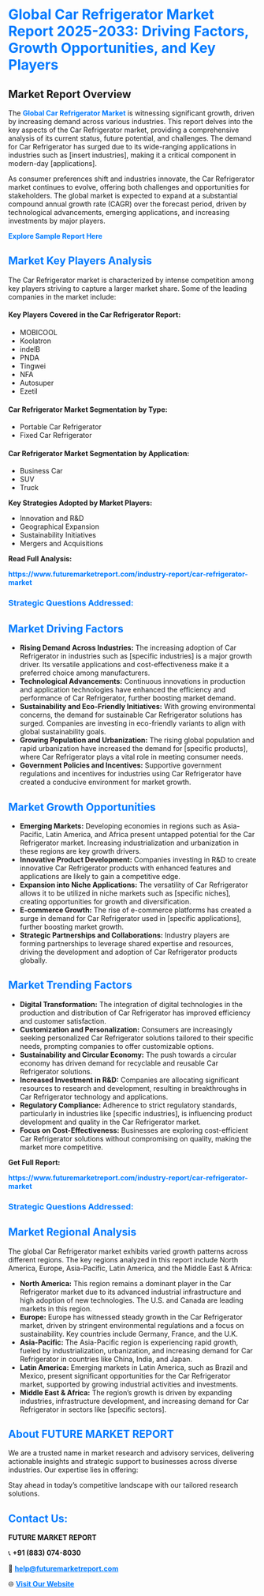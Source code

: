 <h1 style="color: #007BFF;">Global Car Refrigerator Market Report 2025-2033: Driving Factors, Growth Opportunities, and Key Players</h1>

<section id="overview">
<h2>Market Report Overview</h2>
<p>The <a href="https://www.futuremarketreport.com/industry-report/car-refrigerator-market" style="color: #007BFF; text-decoration: none;"><strong>Global Car Refrigerator Market</strong></a> is witnessing significant growth, driven by increasing demand across various industries. This report delves into the key aspects of the Car Refrigerator market, providing a comprehensive analysis of its current status, future potential, and challenges. The demand for Car Refrigerator has surged due to its wide-ranging applications in industries such as [insert industries], making it a critical component in modern-day [applications].</p>
<p>As consumer preferences shift and industries innovate, the Car Refrigerator market continues to evolve, offering both challenges and opportunities for stakeholders. The global market is expected to expand at a substantial compound annual growth rate (CAGR) over the forecast period, driven by technological advancements, emerging applications, and increasing investments by major players.</p>
</section>

<section id="overview">
<p><a href="https://www.futuremarketreport.com/request-sample/reportId=56336" style="color: #007BFF; text-decoration: none;"><strong>Explore Sample Report Here</strong></a></p>
</section>

<section id="key-players">
<h2 style="color: #007BFF;">Market Key Players Analysis</h2>
<p>The Car Refrigerator market is characterized by intense competition among key players striving to capture a larger market share. Some of the leading companies in the market include:</p>
<h4>Key Players Covered in the Car Refrigerator Report:</h4>
<ul><li>MOBICOOL</li><li>Koolatron</li><li>indelB</li><li>PNDA</li><li>Tingwei</li><li>NFA</li><li>Autosuper</li><li>Ezetil</li></ul>
<h4>Car Refrigerator Market Segmentation by Type:</h4>
<ul><li>Portable Car Refrigerator</li><li>Fixed Car Refrigerator</li></ul>

<h4>Car Refrigerator Market Segmentation by Application:</h4>
<ul><li>Business Car</li><li>SUV</li><li>Truck</li></ul>
<p><strong>Key Strategies Adopted by Market Players:</strong></p>
<ul>
<li>Innovation and R&D</li>
<li>Geographical Expansion</li>
<li>Sustainability Initiatives</li>
<li>Mergers and Acquisitions</li>
</ul>
</section>

<section>
<p><strong>Read Full Analysis: </strong></p><a href="https://www.futuremarketreport.com/industry-report/car-refrigerator-market" style="color: #007BFF; text-decoration: none;"><strong>https://www.futuremarketreport.com/industry-report/car-refrigerator-market</strong></a>
<h3 style="color: #007BFF;">Strategic Questions Addressed:</h3>
</section>

<section id="driving-factors">
<h2 style="color: #007BFF;">Market Driving Factors</h2>
<ul>
<li><strong>Rising Demand Across Industries:</strong> The increasing adoption of Car Refrigerator in industries such as [specific industries] is a major growth driver. Its versatile applications and cost-effectiveness make it a preferred choice among manufacturers.</li>
<li><strong>Technological Advancements:</strong> Continuous innovations in production and application technologies have enhanced the efficiency and performance of Car Refrigerator, further boosting market demand.</li>
<li><strong>Sustainability and Eco-Friendly Initiatives:</strong> With growing environmental concerns, the demand for sustainable Car Refrigerator solutions has surged. Companies are investing in eco-friendly variants to align with global sustainability goals.</li>
<li><strong>Growing Population and Urbanization:</strong> The rising global population and rapid urbanization have increased the demand for [specific products], where Car Refrigerator plays a vital role in meeting consumer needs.</li>
<li><strong>Government Policies and Incentives:</strong> Supportive government regulations and incentives for industries using Car Refrigerator have created a conducive environment for market growth.</li>
</ul>
</section>

<section id="growth-opportunities">
<h2 style="color: #007BFF;">Market Growth Opportunities</h2>
<ul>
<li><strong>Emerging Markets:</strong> Developing economies in regions such as Asia-Pacific, Latin America, and Africa present untapped potential for the Car Refrigerator market. Increasing industrialization and urbanization in these regions are key growth drivers.</li>
<li><strong>Innovative Product Development:</strong> Companies investing in R&D to create innovative Car Refrigerator products with enhanced features and applications are likely to gain a competitive edge.</li>
<li><strong>Expansion into Niche Applications:</strong> The versatility of Car Refrigerator allows it to be utilized in niche markets such as [specific niches], creating opportunities for growth and diversification.</li>
<li><strong>E-commerce Growth:</strong> The rise of e-commerce platforms has created a surge in demand for Car Refrigerator used in [specific applications], further boosting market growth.</li>
<li><strong>Strategic Partnerships and Collaborations:</strong> Industry players are forming partnerships to leverage shared expertise and resources, driving the development and adoption of Car Refrigerator products globally.</li>
</ul>
</section>

<section id="trending-factors">
<h2 style="color: #007BFF;">Market Trending Factors</h2>
<ul>
<li><strong>Digital Transformation:</strong> The integration of digital technologies in the production and distribution of Car Refrigerator has improved efficiency and customer satisfaction.</li>
<li><strong>Customization and Personalization:</strong> Consumers are increasingly seeking personalized Car Refrigerator solutions tailored to their specific needs, prompting companies to offer customizable options.</li>
<li><strong>Sustainability and Circular Economy:</strong> The push towards a circular economy has driven demand for recyclable and reusable Car Refrigerator solutions.</li>
<li><strong>Increased Investment in R&D:</strong> Companies are allocating significant resources to research and development, resulting in breakthroughs in Car Refrigerator technology and applications.</li>
<li><strong>Regulatory Compliance:</strong> Adherence to strict regulatory standards, particularly in industries like [specific industries], is influencing product development and quality in the Car Refrigerator market.</li>
<li><strong>Focus on Cost-Effectiveness:</strong> Businesses are exploring cost-efficient Car Refrigerator solutions without compromising on quality, making the market more competitive.</li>
</ul>
</section>

<section>
<p><strong>Get Full Report: </strong></p><a href="https://www.futuremarketreport.com/industry-report/car-refrigerator-market" style="color: #007BFF; text-decoration: none;"><strong>https://www.futuremarketreport.com/industry-report/car-refrigerator-market</strong></a>
<h3 style="color: #007BFF;">Strategic Questions Addressed:</h3>
</section>


<section id="regional-analysis">
<h2 style="color: #007BFF;">Market Regional Analysis</h2>
<p>The global Car Refrigerator market exhibits varied growth patterns across different regions. The key regions analyzed in this report include North America, Europe, Asia-Pacific, Latin America, and the Middle East & Africa:</p>
<ul>
<li><strong>North America:</strong> This region remains a dominant player in the Car Refrigerator market due to its advanced industrial infrastructure and high adoption of new technologies. The U.S. and Canada are leading markets in this region.</li>
<li><strong>Europe:</strong> Europe has witnessed steady growth in the Car Refrigerator market, driven by stringent environmental regulations and a focus on sustainability. Key countries include Germany, France, and the U.K.</li>
<li><strong>Asia-Pacific:</strong> The Asia-Pacific region is experiencing rapid growth, fueled by industrialization, urbanization, and increasing demand for Car Refrigerator in countries like China, India, and Japan.</li>
<li><strong>Latin America:</strong> Emerging markets in Latin America, such as Brazil and Mexico, present significant opportunities for the Car Refrigerator market, supported by growing industrial activities and investments.</li>
<li><strong>Middle East & Africa:</strong> The region’s growth is driven by expanding industries, infrastructure development, and increasing demand for Car Refrigerator in sectors like [specific sectors].</li>
</ul>
</section>

<footer>
<h2 style="color: #007BFF;">About FUTURE MARKET REPORT</h2>
<p>We are a trusted name in market research and advisory services, delivering actionable insights and strategic support to businesses across diverse industries. Our expertise lies in offering:</p>

<p>Stay ahead in today’s competitive landscape with our tailored research solutions.</p>

<h2 style="color: #007BFF;">Contact Us:</h2>
<p><strong>FUTURE MARKET REPORT</strong></p>
<p>📞 <strong>+91 (883) 074-8030</strong></p>
<p>📧 <strong><a href="mailto:help@futuremarketreport.com" style="color: #007BFF;">help@futuremarketreport.com</a></strong></p>
<p>🌐 <strong><a href="https://www.futuremarketreport.com/" style="color: #007BFF;">Visit Our Website</a></strong></p>
</footer>